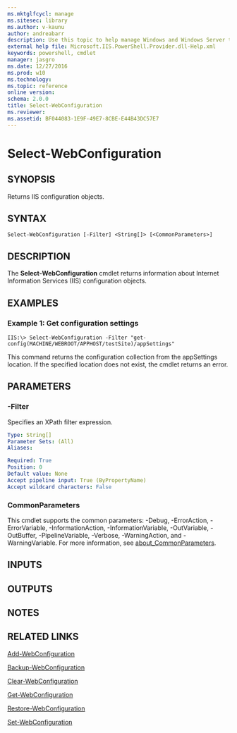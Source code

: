 ```yaml
---
ms.mktglfcycl: manage
ms.sitesec: library
ms.author: v-kaunu
author: andreabarr
description: Use this topic to help manage Windows and Windows Server technologies with Windows PowerShell.
external help file: Microsoft.IIS.PowerShell.Provider.dll-Help.xml
keywords: powershell, cmdlet
manager: jasgro
ms.date: 12/27/2016
ms.prod: w10
ms.technology: 
ms.topic: reference
online version: 
schema: 2.0.0
title: Select-WebConfiguration
ms.reviewer:
ms.assetid: BF044083-1E9F-49E7-8CBE-E44B43DC57E7
---
```


# Select-WebConfiguration

## SYNOPSIS
Returns IIS configuration objects.

## SYNTAX

```
Select-WebConfiguration [-Filter] <String[]> [<CommonParameters>]
```

## DESCRIPTION
The **Select-WebConfiguration** cmdlet returns information about Internet Information Services (IIS) configuration objects.

## EXAMPLES

### Example 1: Get configuration settings
```
IIS:\> Select-WebConfiguration -Filter "get-config(MACHINE/WEBROOT/APPHOST/testSite)/appSettings"
```

This command returns the configuration collection from the appSettings location.
If the specified location does not exist, the cmdlet returns an error.

## PARAMETERS

### -Filter
Specifies an XPath filter expression.

```yaml
Type: String[]
Parameter Sets: (All)
Aliases: 

Required: True
Position: 0
Default value: None
Accept pipeline input: True (ByPropertyName)
Accept wildcard characters: False
```

### CommonParameters
This cmdlet supports the common parameters: -Debug, -ErrorAction, -ErrorVariable, -InformationAction, -InformationVariable, -OutVariable, -OutBuffer, -PipelineVariable, -Verbose, -WarningAction, and -WarningVariable. For more information, see [about_CommonParameters](http://go.microsoft.com/fwlink/?LinkID=113216).

## INPUTS

## OUTPUTS

## NOTES

## RELATED LINKS

[Add-WebConfiguration](./Add-WebConfiguration.md)

[Backup-WebConfiguration](./Backup-WebConfiguration.md)

[Clear-WebConfiguration](./Clear-WebConfiguration.md)

[Get-WebConfiguration](./Get-WebConfiguration.md)

[Restore-WebConfiguration](./Restore-WebConfiguration.md)

[Set-WebConfiguration](./Set-WebConfiguration.md)

